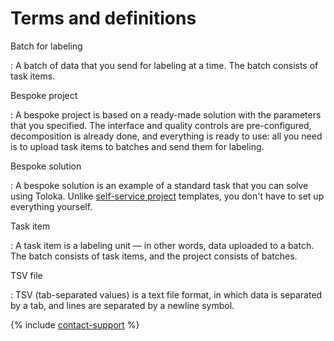 # Terms and definitions

Batch for labeling

: A batch of data that you send for labeling at a time. The batch consists of task items.

Bespoke project

: A bespoke project is based on a ready-made solution with the parameters that you specified. The interface and quality controls are pre-configured, decomposition is already done, and everything is ready to use: all you need is to upload task items to batches and send them for labeling.

Bespoke solution

: A bespoke solution is an example of a standard task that you can solve using Toloka. Unlike [self-service project](https://toloka.ai/ru/docs/guide/concepts/overview.html#project) templates, you don't have to set up everything yourself.

Task item

: A task item is a labeling unit &mdash; in other words, data uploaded to a batch. The batch consists of task items, and the project consists of batches.

TSV file

: TSV (tab-separated values) is a text file format, in which data is separated by a tab, and lines are separated by a newline symbol.

{% include [contact-support](_includes/contact-support.md) %}
